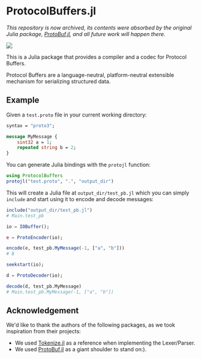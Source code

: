 # ProtocolBuffers.jl

*This repository is now archived, its contents were absorbed by the original Julia package, [ProtoBuf.jl](https://github.com/JuliaIO/ProtoBuf.jl), and all future work will happen there.*

[![][docs-dev-img]][docs-dev-url]

This is a Julia package that provides a compiler and a codec for Protocol Buffers.

Protocol Buffers are a language-neutral, platform-neutral extensible mechanism for serializing structured data.

## Example

Given a `test.proto` file in your current working directory:
```protobuf
syntax = "proto3";

message MyMessage {
    sint32 a = 1;
    repeated string b = 2;
}
```
You can generate Julia bindings with the `protojl` function:
```julia
using ProtocolBuffers
protojl("test.proto", ".", "output_dir")
```

This will create a Julia file at `output_dir/test_pb.jl` which you can simply `include` and start using it to encode and decode messages:

```julia
include("output_dir/test_pb.jl")
# Main.test_pb

io = IOBuffer();

e = ProtoEncoder(io);

encode(e, test_pb.MyMessage(-1, ["a", "b"]))
# 8

seekstart(io);

d = ProtoDecoder(io);

decode(d, test_pb.MyMessage)
# Main.test_pb.MyMessage(-1, ["a", "b"])
```
## Acknowledgement

We'd like to thank the authors of the following packages, as we took inspiration from their projects:

* We used [Tokenize.jl](https://github.com/JuliaLang/Tokenize.jl) as a reference when implementing the Lexer/Parser.
* We used [ProtoBuf.jl](https://github.com/JuliaIO/ProtoBuf.jl) as a giant shoulder to stand on:).

[docs-dev-img]: https://img.shields.io/badge/docs-dev-blue.svg
[docs-dev-url]: https://drvi.github.io/ProtocolBuffers.jl/dev/

